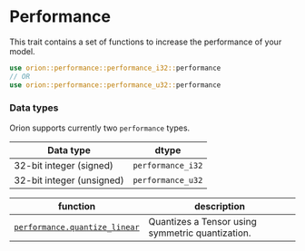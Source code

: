 # Performance

This trait contains a set of functions to increase the performance of your model.

```rust
use orion::performance::performance_i32::performance
// OR
use orion::performance::performance_u32::performance
```

### Data types

Orion supports currently two `performance` types.

| Data type                 | dtype             |
| ------------------------- | ----------------- |
| 32-bit integer (signed)   | `performance_i32` |
| 32-bit integer (unsigned) | `performance_u32` |

| function                                                         | description                                      |
| ---------------------------------------------------------------- | ------------------------------------------------ |
| [`performance.quantize_linear`](performance.quantize\_linear.md) | Quantizes a Tensor using symmetric quantization. |
